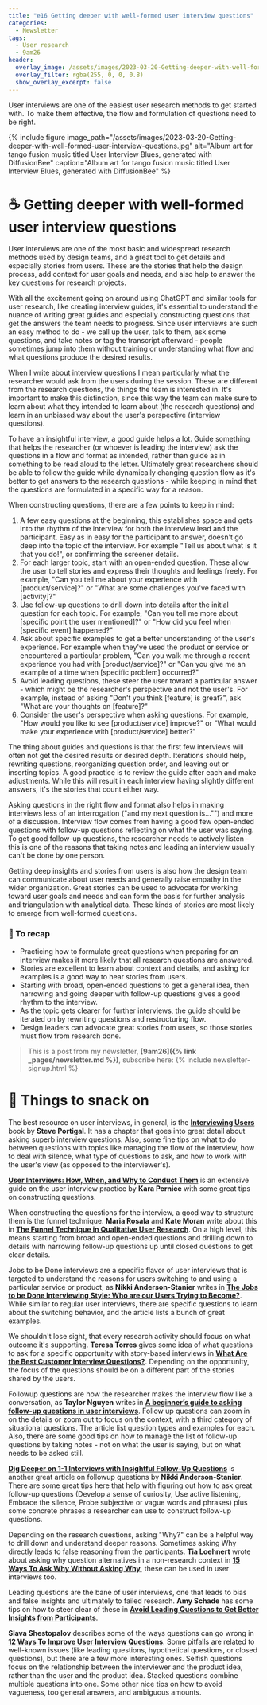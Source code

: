 ```yaml
---
title: "e16 Getting deeper with well-formed user interview questions"
categories:
  - Newsletter
tags:
  - User research
  - 9am26
header:
  overlay_image: /assets/images/2023-03-20-Getting-deeper-with-well-formed-user-interview-questions.jpg
  overlay_filter: rgba(255, 0, 0, 0.8)
  show_overlay_excerpt: false
---
```


User interviews are one of the easiest user research methods to get started with. To make them effective, the flow and formulation of questions need to be right.

{% include figure image_path="/assets/images/2023-03-20-Getting-deeper-with-well-formed-user-interview-questions.jpg" alt="Album art for tango fusion music titled User Interview Blues, generated with DiffusionBee" caption="Album art for tango fusion music titled User Interview Blues, generated with DiffusionBee" %}

# ☕ Getting deeper with well-formed user interview questions

User interviews are one of the most basic and widespread research methods used by design teams, and a great tool to get details and especially stories from users. These are the stories that help the design process, add context for user goals and needs, and also help to answer the key questions for research projects.

With all the excitement going on around using ChatGPT and similar tools for user research, like creating interview guides, it's essential to understand the nuance of writing great guides and especially constructing questions that get the answers the team needs to progress. Since user interviews are such an easy method to do - we call up the user, talk to them, ask some questions, and take notes or tag the transcript afterward - people sometimes jump into them without training or understanding what flow and what questions produce the desired results.

When I write about interview questions I mean particularly what the researcher would ask from the users during the session. These are different from the research questions, the things the team is interested in. It's important to make this distinction, since this way the team can make sure to learn about what they intended to learn about (the research questions) and learn in an unbiased way about the user's perspective (interview questions).

To have an insightful interview, a good guide helps a lot. Guide something that helps the researcher (or whoever is leading the interview) ask the questions in a flow and format as intended, rather than guide as in something to be read aloud to the letter. Ultimately great researchers should be able to follow the guide while dynamically changing question flow as it's better to get answers to the research questions - while keeping in mind that the questions are formulated in a specific way for a reason.

When constructing questions, there are a few points to keep in mind:
1.  A few easy questions at the beginning, this establishes space and gets into the rhythm of the interview for both the interview lead and the participant. Easy as in easy for the participant to answer, doesn't go deep into the topic of the interview. For example "Tell us about what is it that you do!", or confirming the screener details.
2.  For each larger topic, start with an open-ended question. These allow the user to tell stories and express their thoughts and feelings freely. For example, "Can you tell me about your experience with [product/service]?" or "What are some challenges you've faced with [activity]?"
3.  Use follow-up questions to drill down into details after the initial question for each topic. For example, "Can you tell me more about [specific point the user mentioned]?" or "How did you feel when [specific event] happened?"
4.  Ask about specific examples to get a better understanding of the user's experience. For example when they've used the product or service or encountered a particular problem, "Can you walk me through a recent experience you had with [product/service]?" or "Can you give me an example of a time when [specific problem] occurred?"
5.  Avoid leading questions, these steer the user toward a particular answer - which might be the researcher's perspective and not the user's. For example, instead of asking "Don't you think \[feature\] is great?", ask "What are your thoughts on \[feature\]?"
6.  Consider the user's perspective when asking questions. For example, "How would you like to see \[product/service\] improve?" or "What would make your experience with \[product/service\] better?"

The thing about guides and questions is that the first few interviews will often not get the desired results or desired depth. Iterations should help, rewriting questions, reorganizing question order, and leaving out or inserting topics. A good practice is to review the guide after each and make adjustments. While this will result in each interview having slightly different answers, it's the stories that count either way.

Asking questions in the right flow and format also helps in making interviews less of an interrogation ("and my next question is..."") and more of a discussion. Interview flow comes from having a good few open-ended questions with follow-up questions reflecting on what the user was saying. To get good follow-up questions, the researcher needs to actively listen - this is one of the reasons that taking notes and leading an interview usually can't be done by one person.

Getting deep insights and stories from users is also how the design team can communicate about user needs and generally raise empathy in the wider organization. Great stories can be used to advocate for working toward user goals and needs and can form the basis for further analysis and triangulation with analytical data. These kinds of stories are most likely to emerge from well-formed questions.

### 🥤 To recap
- Practicing how to formulate great questions when preparing for an interview makes it more likely that all research questions are answered.
- Stories are excellent to learn about context and details, and asking for examples is a good way to hear stories from users.
- Starting with broad, open-ended questions to get a general idea, then narrowing and going deeper with follow-up questions gives a good rhythm to the interview.
- As the topic gets clearer for further interviews, the guide should be iterated on by rewriting questions and restructuring flow. 
- Design leaders can advocate great stories from users, so those stories must flow from research done.

> This is a post from my newsletter, **[9am26]({% link _pages/newsletter.md %})**, subscribe here:
> {% include newsletter-signup.html %}

# 🍪 Things to snack on

The best resource on user interviews, in general, is the **[Interviewing Users](https://rosenfeldmedia.com/books/interviewing-users/)** book by **Steve Portigal**. It has a chapter that goes into great detail about asking superb interview questions. Also, some fine tips on what to do between questions with topics like managing the flow of the interview, how to deal with silence, what type of questions to ask, and how to work with the user's view (as opposed to the interviewer's).

**[User Interviews: How, When, and Why to Conduct Them](https://www.nngroup.com/articles/user-interviews/)** is an extensive guide on the user interview practice by **Kara Pernice** with some great tips on constructing questions.

When constructing the questions for the interview, a good way to structure them is the funnel technique. **Maria Rosala** and **Kate Moran** write about this in **[The Funnel Technique in Qualitative User Research](https://www.nngroup.com/articles/the-funnel-technique-in-qualitative-user-research/)**. On a high level, this means starting from broad and open-ended questions and drilling down to details with narrowing follow-up questions up until closed questions to get clear details. 

Jobs to be Done interviews are a specific flavor of user interviews that is targeted to understand the reasons for users switching to and using a particular service or product, as **Nikki Anderson-Stanier** writes in **[The Jobs to be Done Interviewing Style: Who are our Users Trying to Become?](https://dscout.com/people-nerds/the-jobs-to-be-done-interviewing-style-understanding-who-users-are-trying-to-become)**. While similar to regular user interviews, there are specific questions to learn about the switching behavior, and the article lists a bunch of great examples. 

We shouldn't lose sight, that every research activity should focus on what outcome it's supporting. **Teresa Torres** gives some idea of what questions to ask for a specific opportunity with story-based interviews in **[What Are the Best Customer Interview Questions?](https://www.producttalk.org/2022/04/best-customer-interview-questions/)**. Depending on the opportunity, the focus of the questions should be on a different part of the stories shared by the users. 

Followup questions are how the researcher makes the interview flow like a conversation, as **Taylor Nguyen** writes in **[A beginner’s guide to asking follow-up questions in user interviews](https://uxdesign.cc/a-beginners-guide-to-asking-follow-up-questions-in-user-interviews-2fbeba124712)**. Follow up questions can zoom in on the details or zoom out to focus on the context, with a third category of situational questions. The article list question types and examples for each. Also, there are some good tips on how to manage the list of follow-up questions by taking notes - not on what the user is saying, but on what needs to be asked still. 

**[Dig Deeper on 1-1 Interviews with Insightful Follow-Up Questions](https://dscout.com/people-nerds/generative-research-questions)** is another great article on followup questions by **Nikki Anderson-Stanier**. There are some great tips here that help with figuring out how to ask great follow-up questions (Develop a sense of curiosity, Use active listening, Embrace the silence, Probe subjective or vague words and phrases) plus some concrete phrases a researcher can use to construct follow-up questions.

Depending on the research questions, asking "Why?" can be a helpful way to drill down and understand deeper reasons. Sometimes asking Why directly leads to false reasoning from the participants. **Tia Loehnert** wrote about asking why question alternatives in a non-research context in **[15 Ways To Ask Why Without Asking Why](https://productcoalition.com/15-ways-to-ask-why-without-asking-why-3a8e067832fa)**, these can be used in user interviews too.

Leading questions are the bane of user interviews, one that leads to bias and false insights and ultimately to failed research. **Amy Schade** has some tips on how to steer clear of these in **[Avoid Leading Questions to Get Better Insights from Participants](https://www.nngroup.com/articles/leading-questions/)**.

**Slava Shestopalov** describes some of the ways questions can go wrong in **[12 Ways To Improve User Interview Questions](https://www.smashingmagazine.com/2020/06/user-interview-questions/)**. Some pitfalls are related to well-known issues (like leading questions, hypothetical questions, or closed questions), but there are a few more interesting ones. Selfish questions focus on the relationship between the interviewer and the product idea, rather than the user and the product idea. Stacked questions combine multiple questions into one. Some other nice tips on how to avoid vagueness, too general answers, and ambiguous amounts. 
